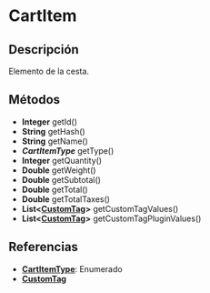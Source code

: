 # CartItem

## Descripción

Elemento de la cesta.

## Métodos

- **Integer** getId()
- **String** getHash()
- **String** getName()
- ***CartItemType*** getType()
- **Integer** getQuantity()
- **Double** getWeight()
- **Double** getSubtotal()
- **Double** getTotal()
- **Double** getTotalTaxes()
- **List<[CustomTag](CustomTag.md)>** getCustomTagValues()
- **List<[CustomTag](CustomTag.md)>** getCustomTagPluginValues()

## Referencias

- **[CartItemType](../Enums/README.md#CartItemType)**: Enumerado
- **[CustomTag](CustomTag.md)**

